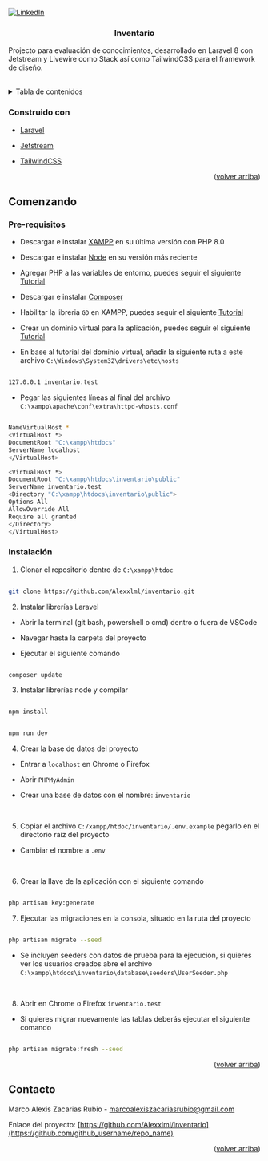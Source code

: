 
<div  id="top"></div>

  

<!--

  

*** Thanks for checking out the Best-README-Template. If you have a suggestion

  

*** that would make this better, please fork the repo and create a pull request

  

*** or simply open an issue with the tag "enhancement".

  

*** Don't forget to give the project a star!

  

*** Thanks again! Now go create something AMAZING! :D

  

-->

  

  

<!-- PROJECT SHIELDS -->

  

<!--

  

*** I'm using markdown "reference style" links for readability.

  

*** Reference links are enclosed in brackets [ ] instead of parentheses ( ).

  

*** See the bottom of this document for the declaration of the reference variables

  

*** for contributors-url, forks-url, etc. This is an optional, concise syntax you may use.

  

*** https://www.markdownguide.org/basic-syntax/#reference-style-links

  

-->

[![LinkedIn][linkedin-shield]][linkedin-url]

  

  

<!-- PROJECT LOGO -->

  

<h3 align="center">Inventario</h3>

  

  

<p align="center">

Projecto para evaluación de conocimientos, desarrollado en Laravel 8 con Jetstream y Livewire como Stack así como TailwindCSS para el framework de diseño.

</p>

  

<br  />

  

</div>

  

<!-- TABLE OF CONTENTS -->

  

<details>

  

<summary>Tabla de contenidos</summary>

  

<li><a  href="#built-with">Construido con</a></li>

  

<li><a  href="#getting-started">Comenzando</a></li>

  

<ul>

  

<li><a  href="#prerequisites">Pre-requisitos</a></li>

  

<li><a  href="#installation">Instalación</a></li>

  

<li><a  href="#contact">Contacto</a></li>

</ul>

</details>

  

  

### Construido con

  

* [Laravel](https://laravel.com)

  

* [Jetstream](https://jetstream.laravel.com)

  

* [TailwindCSS](https://tailwindcss.com/)

  

  

<p align="right">(<a  href="#top">volver arriba</a>)</p>

  

  

<!-- GETTING STARTED -->

  

## Comenzando

  
  

### Pre-requisitos

  

* Descargar e instalar [XAMPP](https://www.apachefriends.org/download.html) en su última versión con PHP 8.0

* Descargar e instalar [Node](https://nodejs.dev/download/) en su versión más reciente

* Agregar PHP a las variables de entorno, puedes seguir el siguiente [Tutorial](https://www.netveloper.com/php-variable-de-entorno-en-windows)

* Descargar e instalar [Composer](https://getcomposer.org/download/)

* Habilitar la libreria `GD` en XAMPP, puedes seguir el siguiente [Tutorial](https://www.youtube.com/watch?v=b5aAYE7s_vI)

* Crear un dominio virtual para la aplicación, puedes seguir el siguiente [Tutorial](https://www.youtube.com/watch?v=HzygRlPmYQc&t=182s&ab_channel=CodersFree)

  

* En base al tutorial del dominio virtual, añadir la siguiente ruta a este archivo `C:\Windows\System32\drivers\etc\hosts`

```sh

127.0.0.1 inventario.test

```

* Pegar las siguientes líneas al final del archivo `C:\xampp\apache\conf\extra\httpd-vhosts.conf`

```sh

NameVirtualHost *
<VirtualHost *>
DocumentRoot "C:\xampp\htdocs"
ServerName localhost
</VirtualHost>

<VirtualHost *>
DocumentRoot "C:\xampp\htdocs\inventario\public"
ServerName inventario.test
<Directory "C:\xampp\htdocs\inventario\public">
Options All
AllowOverride All
Require all granted
</Directory>
</VirtualHost>

```

  
  

  

### Instalación

  

1. Clonar el repositorio dentro de `C:\xampp\htdoc`

  

```sh

git clone https://github.com/Alexxlml/inventario.git

```

  

2. Instalar librerías Laravel

  

* Abrir la terminal (git bash, powershell o cmd) dentro o fuera de VSCode

* Navegar hasta la carpeta del proyecto

* Ejecutar el siguiente comando

  

```sh

composer update

```

  

3. Instalar librerías node y compilar

  

```sh

npm install

```

```sh

npm run dev

```

4. Crear la base de datos del proyecto

* Entrar a `localhost` en Chrome o Firefox

* Abrir `PHPMyAdmin`

* Crear una base de datos con el nombre: `inventario`

<br/>

5. Copiar el archivo `C:/xampp/htdoc/inventario/.env.example` pegarlo en el directorio raiz del proyecto

* Cambiar el nombre a `.env`

<br/>

  

6. Crear la llave de la aplicación con el siguiente comando

  

```sh

php artisan key:generate

```

7. Ejecutar las migraciones en la consola, situado en la ruta del proyecto

  

```sh

php artisan migrate --seed

```

* Se incluyen seeders con datos de prueba para la ejecución, si quieres ver los usuarios creados abre el archivo <br/> `C:\xampp\htdocs\inventario\database\seeders\UserSeeder.php`
<br/>

8. Abrir en Chrome o Firefox `inventario.test`

* Si quieres migrar nuevamente las tablas deberás ejecutar el siguiente comando
```sh

php artisan migrate:fresh --seed

```
  

  

<p align="right">(<a  href="#top">volver arriba</a>)</p>

  

<!-- CONTACT -->

  

## Contacto

  

  

Marco Alexis Zacarias Rubio - marcoalexiszacariasrubio@gmail.com

  

  

Enlace del proyecto: [https://github.com/Alexxlml/inventario](https://github.com/github_username/repo_name)

  

  

<p align="right">(<a  href="#top">volver arriba</a>)</p>

  
  

  

<!-- MARKDOWN LINKS & IMAGES -->

  

<!-- https://www.markdownguide.org/basic-syntax/#reference-style-links -->

  

[contributors-shield]:  https://img.shields.io/github/contributors/github_username/repo_name.svg?style=for-the-badge

  

[contributors-url]:  https://github.com/github_username/repo_name/graphs/contributors

  

[forks-shield]:  https://img.shields.io/github/forks/github_username/repo_name.svg?style=for-the-badge

  

[forks-url]:  https://github.com/github_username/repo_name/network/members

  

[stars-shield]:  https://img.shields.io/github/stars/github_username/repo_name.svg?style=for-the-badge

  

[stars-url]:  https://github.com/github_username/repo_name/stargazers

  

[issues-shield]:  https://img.shields.io/github/issues/github_username/repo_name.svg?style=for-the-badge

  

[issues-url]:  https://github.com/github_username/repo_name/issues

  

[license-shield]:  https://img.shields.io/github/license/github_username/repo_name.svg?style=for-the-badge

  

[license-url]:  https://github.com/github_username/repo_name/blob/master/LICENSE.txt

  

[linkedin-shield]:  https://img.shields.io/badge/-LinkedIn-black.svg?style=for-the-badge&logo=linkedin&colorB=555

  

[linkedin-url]:  https://www.linkedin.com/in/marcozr/

  

[product-screenshot]:  images/screenshot.png
